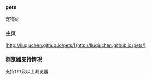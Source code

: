 ### pets
宠物网

### 主页
[http://liuqiuchen.github.io/pets/](http://liuqiuchen.github.io/pets/)

### 浏览器支持情况
支持`IE7`及以上浏览器


